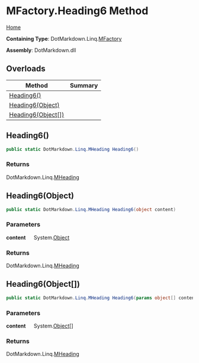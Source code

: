 # MFactory\.Heading6 Method

[Home](../../../../README.md)

**Containing Type**: DotMarkdown\.Linq\.[MFactory](../README.md)

**Assembly**: DotMarkdown\.dll

## Overloads

| Method | Summary |
| ------ | ------- |
| [Heading6()](#DotMarkdown_Linq_MFactory_Heading6) | |
| [Heading6(Object)](#DotMarkdown_Linq_MFactory_Heading6_System_Object_) | |
| [Heading6(Object\[\])](#DotMarkdown_Linq_MFactory_Heading6_System_Object___) | |

## Heading6\(\) <a name="DotMarkdown_Linq_MFactory_Heading6"></a>

```csharp
public static DotMarkdown.Linq.MHeading Heading6()
```

### Returns

DotMarkdown\.Linq\.[MHeading](../../MHeading/README.md)

## Heading6\(Object\) <a name="DotMarkdown_Linq_MFactory_Heading6_System_Object_"></a>

```csharp
public static DotMarkdown.Linq.MHeading Heading6(object content)
```

### Parameters

**content** &emsp; System\.[Object](https://docs.microsoft.com/en-us/dotnet/api/system.object)

### Returns

DotMarkdown\.Linq\.[MHeading](../../MHeading/README.md)

## Heading6\(Object\[\]\) <a name="DotMarkdown_Linq_MFactory_Heading6_System_Object___"></a>

```csharp
public static DotMarkdown.Linq.MHeading Heading6(params object[] content)
```

### Parameters

**content** &emsp; System\.[Object](https://docs.microsoft.com/en-us/dotnet/api/system.object)\[\]

### Returns

DotMarkdown\.Linq\.[MHeading](../../MHeading/README.md)

